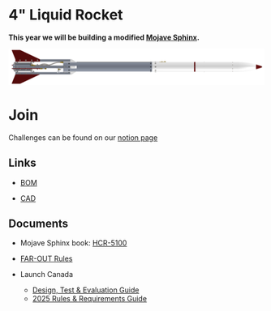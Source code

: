 # 4" Liquid Rocket

**This year we will be building a modified [Mojave Sphinx](https://www.halfcatrocketry.com/mojave-sphinx).**

![alt text](Assem1.PNG)

# Join

Challenges can be found on our [notion page](https://marstmu.notion.site/Open-Challenges-1b82fcb069e280fdaa63f3a509fd741e)

## Links

- [BOM](https://docs.google.com/spreadsheets/d/14efr8l9_zVHHuwc9b49hxxgiD6_vnU3ExFUFa4B9Yjg/edit?usp=sharing)

- [CAD](https://github.com/marstmu/4in-liquid-rocket)

## Documents

- Mojave Sphinx book: [HCR-5100](HCR-5100%20-%20Mojave%20Sphinx%20Build,%20Integration,%20and%20Launch%20Guidebook%20-%20R01-2.pdf)

- [FAR-OUT Rules](FAR-OUT+Rules+and+Requirements+Document+rev+2024-10-02.pdf)

- Launch Canada 
    - [Design, Test & Evaluation Guide](Launch+Canada+Design,+Test+&+Evaluation+Guide+R3+(2).pdf)
    - [2025 Rules & Requirements Guide](Launch+Canada+Rules+and+Requirements+Guide+2025R3.pdf)